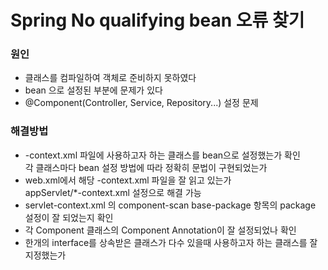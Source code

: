 # Spring No qualifying bean 오류 찾기
### 원인
* 클래스를 컴파일하여 객체로 준비하지 못하였다
* bean 으로 설정된 부분에 문제가 있다
* @Component(Controller, Service, Repository...) 설정 문제

### 해결방법
* -context.xml 파일에 사용하고자 하는 클래스를 bean으로 설정했는가 확인  
각 클래스마다 bean 설정 방법에 따라 정확히 문법이 구현되었는가  
* web.xml에서 해당 -context.xml 파일을 잘 읽고 있는가  
appServlet/*-context.xml 설정으로 해결 가능
* servlet-context.xml 의 component-scan base-package 항목의 package 설정이 잘 되었는지 확인
* 각 Component 클래스의 Component Annotation이 잘 설정되었나 확인
* 한개의 interface를 상속받은 클래스가 다수 있을때 사용하고자 하는 클래스를 잘 지정했는가